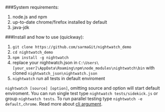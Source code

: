###System requirements:

1. node.js and npm
2. up-to-date chrome/firefox installed by default
3. java-jdk

###Install and how to use (quickway):
1. ```git clone https://github.com/sarmaGit/nightwatch_demo```
2. ```cd nightwatch_demo```
3. ```npm install -g nightwatch```
4. replace your nightwatch.json in ```C:\Users\[your_user]\AppData\Roaming\npm\node_modules\nightwatch\bin``` with cloned ```nightwatch_json\nightwatch.json```
5. ```nightwatch``` run all tests in default enviroment

```nightwatch [source] [option]```, omitting source and option will start default enviroment. 
You can run single test type ```nightwatch tests/sidekick.js``` or group ```nightwatch tests```.
To run parallel testing type ```nightwatch -e default,chrome```.
Read more about [cli argument](http://nightwatchjs.org/guide#running-tests).
